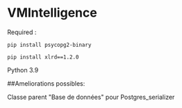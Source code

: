 # VMIntelligence

Required : 

`pip install psycopg2-binary`

`pip install xlrd==1.2.0`

Python 3.9

##Ameliorations possibles:

Classe parent "Base de données" pour Postgres_serializer